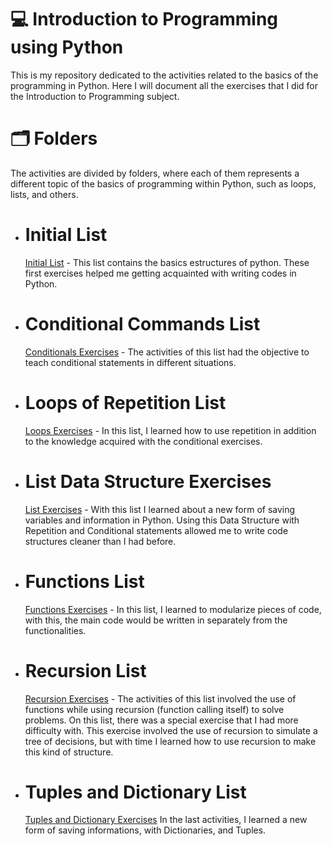 # 💻 Introduction to Programming using Python
This is my repository dedicated to the activities related to the basics of the programming in Python. Here I will document all the exercises that I did for the Introduction to Programming subject. 

# 🗂️ Folders
The activities are divided by folders, where each of them represents a different topic of the basics of programming within Python, such as loops, lists, and others.

- # Initial List
  [Initial List](https://github.com/renanrv4/IP_list/tree/main/initial_list) -
 This list contains the basics estructures of python.
These first exercises helped me getting acquainted with writing codes in Python.

- # Conditional Commands List
  [Conditionals Exercises](https://github.com/renanrv4/IP_list/tree/main/List1) -
  The activities of this list had the objective to teach conditional statements in different situations.

- # Loops of Repetition List
  [Loops Exercises](https://github.com/renanrv4/IP_list/tree/main/List2) -
  In this list, I learned how to use repetition in addition to the knowledge acquired with the conditional exercises.

- # List Data Structure Exercises
  [List Exercises](https://github.com/renanrv4/IP_list/tree/main/List3) -
  With this list I learned about a new form of saving variables and information in Python. Using this Data Structure with Repetition and Conditional statements allowed me to write code structures cleaner than I had before.

- # Functions List
  [Functions Exercises](https://github.com/renanrv4/IP_list/tree/main/List4) -
 In this list, I learned to modularize pieces of code, with this, the main code would be written in separately from the functionalities.

- # Recursion List
  [Recursion Exercises](https://github.com/renanrv4/IP_list/tree/main/List5) -
  The activities of this list involved the use of functions while using recursion (function calling itself) to solve problems. On this list, there was a special exercise that I had more difficulty with.
  This exercise involved the use of recursion to simulate a tree of decisions, but with time I learned how to use recursion to make this kind of structure.

- # Tuples and Dictionary List
  [Tuples and Dictionary Exercises](https://github.com/renanrv4/IP_list/tree/main/List6)
  In the last activities, I learned a new form of saving informations, with Dictionaries, and Tuples.



